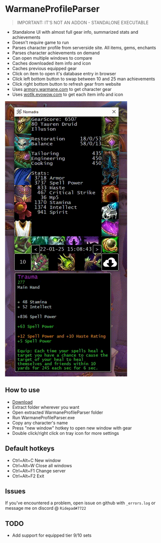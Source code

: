 # WarmaneProfileParser

> IMPORTANT: IT'S NOT AN ADDON - STANDALONE EXECUTABLE

- Standalone UI with almost full gear info, summarized stats and achievements
- Doesn't require game to run
- Parses character profile from serverside site. All items, gems, enchants
- Parses character achievements on demand
- Can open multiple windows to compare
- Caches downloaded item info and icon
- Caches previous equipped gear
- Click on item to open it's database entry in browser
- Click left bottom button to swap between 10 and 25 man achievements
- Click right bottom button to refresh gear from website
- Uses [armory.warmane.com](http://armory.warmane.com/) to get character gear
- Uses [wotlk.evowow.com](https://wotlk.evowow.com/) to get each item info and icon

![Showcase gif](https://github.com/Ridepad/WarmaneProfileParser/blob/master/showcase.gif)

## How to use

- [Download](https://github.com/Ridepad/WarmaneProfileParser/releases/latest)
- Extract folder wherever you want
- Open extracted WarmaneProfileParser folder
- Run WarmaneProfileParser.exe
- Copy any character's name
- Press "new window" hotkey to open new window with gear
- Double click/right click on tray icon for more settings

## Default hotkeys

- Ctrl+Alt+C  New window
- Ctrl+Alt+W  Close all windows
- Ctrl+Alt+F1 Change server
- Ctrl+Alt+F2 Exit

## Issues

If you've encountered a problem, open issue on github with `_errors.log` or message me on discord @ `Ridepad#7722`

## TODO

- Add support for equipped tier 9/10 sets
